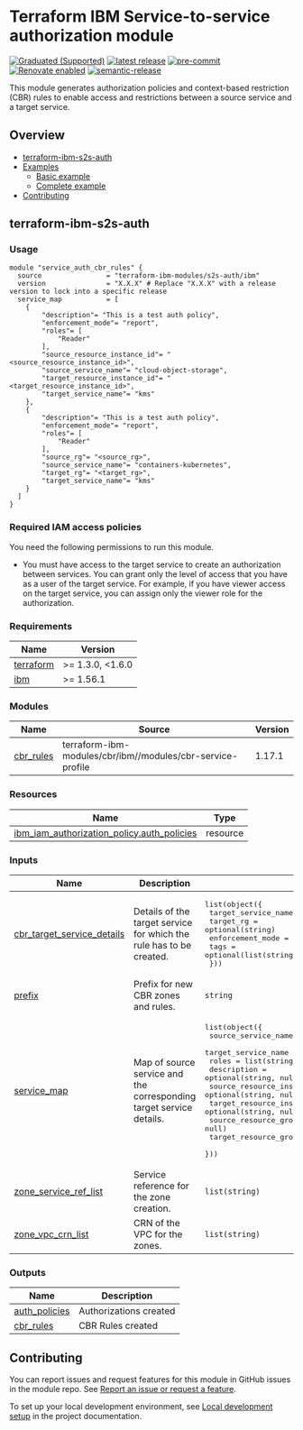 <!-- Update the title -->
# Terraform IBM Service-to-service authorization module

<!--
Update status and "latest release" badges:
  1. For the status options, see https://github.ibm.com/GoldenEye/documentation/blob/master/status.md
  2. Update the "latest release" badge to point to the correct module's repo. Replace "module-template" in two places.
-->
[![Graduated (Supported)](https://img.shields.io/badge/Status-Graduated%20(Supported)-brightgreen)](https://terraform-ibm-modules.github.io/documentation/#/badge-status)
[![latest release](https://img.shields.io/github/v/release/terraform-ibm-modules/terraform-ibm-s2s-auth?logo=GitHub&sort=semver)](https://github.com/terraform-ibm-modules/terraform-ibm-s2s-auth/releases/latest)
[![pre-commit](https://img.shields.io/badge/pre--commit-enabled-brightgreen?logo=pre-commit&logoColor=white)](https://github.com/pre-commit/pre-commit)
[![Renovate enabled](https://img.shields.io/badge/renovate-enabled-brightgreen.svg)](https://renovatebot.com/)
[![semantic-release](https://img.shields.io/badge/%20%20%F0%9F%93%A6%F0%9F%9A%80-semantic--release-e10079.svg)](https://github.com/semantic-release/semantic-release)

This module generates authorization policies and context-based restriction (CBR) rules to enable access and restrictions between a source service and a target service.

<!-- Below content is automatically populated via pre-commit hook -->
<!-- BEGIN OVERVIEW HOOK -->
## Overview
* [terraform-ibm-s2s-auth](#terraform-ibm-s2s-auth)
* [Examples](./examples)
    * [Basic example](./examples/basic)
    * [Complete example](./examples/complete)
* [Contributing](#contributing)
<!-- END OVERVIEW HOOK -->


<!--
If this repo contains any reference architectures, uncomment the heading below and links to them.
(Usually in the `/reference-architectures` directory.)
See "Reference architecture" in Authoring Guidelines in the public documentation at
https://terraform-ibm-modules.github.io/documentation/#/implementation-guidelines?id=reference-architecture
-->
<!-- ## Reference architectures -->


<!-- This heading should always match the name of the root level module (aka the repo name) -->
## terraform-ibm-s2s-auth

### Usage

<!--
Add an example of the use of the module in the following code block.

Use real values instead of "var.<var_name>" or other placeholder values
unless real values don't help users know what to change.
-->

```hcl
module "service_auth_cbr_rules" {
  source                = "terraform-ibm-modules/s2s-auth/ibm"
  version               = "X.X.X" # Replace "X.X.X" with a release version to lock into a specific release
  service_map           = [
    {
        "description"= "This is a test auth policy",
        "enforcement_mode"= "report",
        "roles"= [
            "Reader"
        ],
        "source_resource_instance_id"= "<source_resource_instance_id>",
        "source_service_name"= "cloud-object-storage",
        "target_resource_instance_id"= "<target_resource_instance_id>",
        "target_service_name"= "kms"
    },
    {
        "description"= "This is a test auth policy",
        "enforcement_mode"= "report",
        "roles"= [
            "Reader"
        ],
        "source_rg"= "<source_rg>",
        "source_service_name"= "containers-kubernetes",
        "target_rg"= "<target_rg>",
        "target_service_name"= "kms"
    }
  ]
}
```

### Required IAM access policies

You need the following permissions to run this module.

* You must have access to the target service to create an authorization between services. You can grant only the level of access that you have as a user of the target service. For example, if you have viewer access on the target service, you can assign only the viewer role for the authorization.

<!-- Below content is automatically populated via pre-commit hook -->
<!-- BEGINNING OF PRE-COMMIT-TERRAFORM DOCS HOOK -->
### Requirements

| Name | Version |
|------|---------|
| <a name="requirement_terraform"></a> [terraform](#requirement\_terraform) | >= 1.3.0, <1.6.0 |
| <a name="requirement_ibm"></a> [ibm](#requirement\_ibm) | >= 1.56.1 |

### Modules

| Name | Source | Version |
|------|--------|---------|
| <a name="module_cbr_rules"></a> [cbr\_rules](#module\_cbr\_rules) | terraform-ibm-modules/cbr/ibm//modules/cbr-service-profile | 1.17.1 |

### Resources

| Name | Type |
|------|------|
| [ibm_iam_authorization_policy.auth_policies](https://registry.terraform.io/providers/IBM-Cloud/ibm/latest/docs/resources/iam_authorization_policy) | resource |

### Inputs

| Name | Description | Type | Default | Required |
|------|-------------|------|---------|:--------:|
| <a name="input_cbr_target_service_details"></a> [cbr\_target\_service\_details](#input\_cbr\_target\_service\_details) | Details of the target service for which the rule has to be created. | <pre>list(object({<br>    target_service_name = string<br>    target_rg           = optional(string)<br>    enforcement_mode    = string<br>    tags                = optional(list(string))<br>  }))</pre> | `[]` | no |
| <a name="input_prefix"></a> [prefix](#input\_prefix) | Prefix for new CBR zones and rules. | `string` | `null` | no |
| <a name="input_service_map"></a> [service\_map](#input\_service\_map) | Map of source service and the corresponding target service details. | <pre>list(object({<br>    source_service_name         = string<br>    target_service_name         = string<br>    roles                       = list(string)<br>    description                 = optional(string, null)<br>    source_resource_instance_id = optional(string, null)<br>    target_resource_instance_id = optional(string, null)<br>    source_resource_group_id    = optional(string, null)<br>    target_resource_group_id    = optional(string, null)<br>  }))</pre> | `[]` | no |
| <a name="input_zone_service_ref_list"></a> [zone\_service\_ref\_list](#input\_zone\_service\_ref\_list) | Service reference for the zone creation. | `list(string)` | `[]` | no |
| <a name="input_zone_vpc_crn_list"></a> [zone\_vpc\_crn\_list](#input\_zone\_vpc\_crn\_list) | CRN of the VPC for the zones. | `list(string)` | `[]` | no |

### Outputs

| Name | Description |
|------|-------------|
| <a name="output_auth_policies"></a> [auth\_policies](#output\_auth\_policies) | Authorizations created |
| <a name="output_cbr_rules"></a> [cbr\_rules](#output\_cbr\_rules) | CBR Rules created |
<!-- END OF PRE-COMMIT-TERRAFORM DOCS HOOK -->

<!-- Leave this section as is so that your module has a link to local development environment set up steps for contributors to follow -->
## Contributing

You can report issues and request features for this module in GitHub issues in the module repo. See [Report an issue or request a feature](https://github.com/terraform-ibm-modules/.github/blob/main/.github/SUPPORT.md).

To set up your local development environment, see [Local development setup](https://terraform-ibm-modules.github.io/documentation/#/local-dev-setup) in the project documentation.
